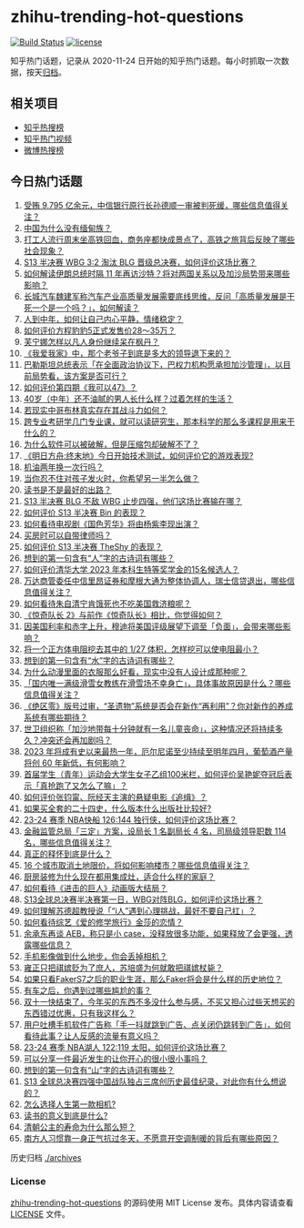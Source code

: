 # zhihu-trending-hot-questions

[![Build Status](https://github.com/justjavac/zhihu-trending-hot-questions/workflows/ci/badge.svg?branch=master)](https://github.com/justjavac/zhihu-trending-hot-questions/actions)
[![license](https://img.shields.io/github/license/justjavac/zhihu-trending-hot-questions)](https://github.com/justjavac/zhihu-trending-hot-questions/blob/master/LICENSE)

知乎热门话题，记录从 2020-11-24
日开始的知乎热门话题。每小时抓取一次数据，按天[归档](./archives)。

## 相关项目

- [知乎热搜榜](https://github.com/justjavac/zhihu-trending-top-search)
- [知乎热门视频](https://github.com/justjavac/zhihu-trending-hot-video)
- [微博热搜榜](https://github.com/justjavac/weibo-trending-hot-search)

## 今日热门话题

<!-- BEGIN -->
<!-- 最后更新时间 Sun Nov 12 2023 07:16:44 GMT+0800 (China Standard Time) -->

1. [受贿 9.795 亿余元，中信银行原行长孙德顺一审被判死缓，哪些信息值得关注？](https://www.zhihu.com/question/629732501)
1. [中国为什么没有缅甸族？](https://www.zhihu.com/question/345551289)
1. [打工人流行周末坐高铁回血，商务座都快成景点了，高铁之旅背后反映了哪些社会现象？](https://www.zhihu.com/question/629856631)
1. [S13 半决赛 WBG 3:2 淘汰 BLG 晋级总决赛，如何评价这场比赛？](https://www.zhihu.com/question/629853978)
1. [如何解读伊朗总统时隔 11 年再访沙特？将对两国关系以及加沙局势带来哪些影响？](https://www.zhihu.com/question/629858271)
1. [长城汽车魏建军称汽车产业高质量发展需要底线思维，反问「高质量发展是干死一个是一个吗？」，如何解读？](https://www.zhihu.com/question/629833672)
1. [人到中年，如何让自己内心平静，情绪稳定？](https://www.zhihu.com/question/629865370)
1. [如何评价方程豹豹5正式发售价28～35万？](https://www.zhihu.com/question/629638217)
1. [芙宁娜怎样以凡人身份继续呆在枫丹？](https://www.zhihu.com/question/629665662)
1. [《我爱我家》中，那个老爷子到底是多大的领导退下来的？](https://www.zhihu.com/question/50253581)
1. [巴勒斯坦总统表示「在全面政治协议下，巴权力机构愿承担加沙管理」，以目前局势看，该方案是否可行？](https://www.zhihu.com/question/629857196)
1. [如何评价第四期《我可以47》？](https://www.zhihu.com/question/629863067)
1. [40岁（中年）还不油腻的男人长什么样？过着怎样的生活？](https://www.zhihu.com/question/339005414)
1. [若现实中哥布林真实存在其战斗力如何？](https://www.zhihu.com/question/299258497)
1. [跨专业考研学几门专业课，就可以读研究生，那本科学的那么多课程是用来干什么的？](https://www.zhihu.com/question/629554076)
1. [为什么软件可以被破解，但是压缩包却破解不了？](https://www.zhihu.com/question/629163139)
1. [《明日方舟:终末地》今日开始技术测试，如何评价它的游戏表现?](https://www.zhihu.com/question/629725165)
1. [机油两年换一次行吗？](https://www.zhihu.com/question/392382186)
1. [当你忍不住对孩子发火时，你希望另一半怎么做？](https://www.zhihu.com/question/629215522)
1. [读书是不是最好的出路？](https://www.zhihu.com/question/629871089)
1. [S13 半决赛 BLG 不敌 WBG 止步四强，他们这场比赛输在哪？](https://www.zhihu.com/question/629869691)
1. [如何评价 S13 半决赛 Bin 的表现？](https://www.zhihu.com/question/629869730)
1. [如何看待电视剧《国色芳华》将由杨紫李现出演？](https://www.zhihu.com/question/629808009)
1. [买房时可以自带律师吗？](https://www.zhihu.com/question/629701101)
1. [如何评价 S13 半决赛 TheShy 的表现？](https://www.zhihu.com/question/629869769)
1. [想到的第一句含有“人”字的古诗词有哪些？](https://www.zhihu.com/question/629777798)
1. [如何评价清华大学 2023 年本科生特等奖学金的15名候选人？](https://www.zhihu.com/question/629753463)
1. [万达商管委任中信里昂证券和摩根大通为整体协调人，瑞士信贷退出，哪些信息值得关注？](https://www.zhihu.com/question/629768612)
1. [如何看待朱自清宁肯饿死也不吃美国救济粮呢？](https://www.zhihu.com/question/354703472)
1. [《惊奇队长 2》与前作《惊奇队长》相比，你觉得如何？](https://www.zhihu.com/question/629577674)
1. [因美国利率和赤字上升，穆迪将美国评级展望下调至「负面」，会带来哪些影响？](https://www.zhihu.com/question/629830807)
1. [将一个正方体电阻挖去其中的 1/27 体积，怎样挖可以使电阻最小？](https://www.zhihu.com/question/40608563)
1. [想到的第一句含有“水”字的古诗词有哪些？](https://www.zhihu.com/question/629777462)
1. [为什么动漫里面的衣服那么好看，现实中没有人设计成那种呢？](https://www.zhihu.com/question/628634883)
1. [「国内唯一满级滑雪女教练在滑雪场不幸身亡」，具体事故原因是什么？哪些信息值得关注？](https://www.zhihu.com/question/629699797)
1. [《绝区零》版号过审，“圣遗物”系统是否会在新作“再利用”？你对新作的养成系统有哪些期待？](https://www.zhihu.com/question/629412317)
1. [世卫组织称「加沙地带每十分钟就有一名儿童丧命」，这种情况还将持续多久？冲突还会再加剧吗？](https://www.zhihu.com/question/629859560)
1. [2023 年将成有史以来最热一年，厄尔尼诺至少持续至明年四月，葡萄酒产量将创 60 年新低，有何影响？](https://www.zhihu.com/question/629730236)
1. [首届学生（青年）运动会大学生女子乙组100米栏，如何评价吴艳妮夺冠后表示「真抢跑了又怎么了嘛」？](https://www.zhihu.com/question/629722287)
1. [如何评价张钧甯、阮经天主演的悬疑电影《追缉》？](https://www.zhihu.com/question/629216904)
1. [如果买全套的二十四史，什么版本什么出版社比较好?](https://www.zhihu.com/question/381310316)
1. [23-24 赛季 NBA快船 126:144 独行侠，如何评价这场比赛？](https://www.zhihu.com/question/629830903)
1. [金融监管总局「三定」方案，设局长 1 名副局长 4 名，司局级领导职数 114 名，哪些信息值得关注？](https://www.zhihu.com/question/629768836)
1. [真正的释怀到底是什么？](https://www.zhihu.com/question/625989866)
1. [16 个城市取消土地限价，将如何影响楼市？哪些信息值得关注？](https://www.zhihu.com/question/629833657)
1. [厨房装修为什么现在都用集成灶，适合什么样的家庭？](https://www.zhihu.com/question/572510109)
1. [如何看待《进击的巨人》动画版大结局？](https://www.zhihu.com/question/629098961)
1. [S13全球总决赛半决赛第一日，WBG对阵BLG，如何评价这场比赛？](https://www.zhihu.com/question/629799425)
1. [如何理解苏德超教授说「“i人”遇到心理挑战，最好不要自己扛」？](https://www.zhihu.com/question/629777956)
1. [如何看待综艺《爱的修学旅行》金莎的恋情？](https://www.zhihu.com/question/629336339)
1. [余承东再谈 AEB，称只是小 case，没释放很多功能，如果释放了会更强，透露哪些信息？](https://www.zhihu.com/question/629697422)
1. [手机影像做到什么地步，你会丢掉相机？](https://www.zhihu.com/question/629836636)
1. [雍正只把祺嫔贬为了庶人，苏培盛为何就敢把祺嫔杖毙？](https://www.zhihu.com/question/628667543)
1. [如果只看FakerS7之后的职业生涯，那么Faker将会是什么样的历史地位？](https://www.zhihu.com/question/629774165)
1. [有车之后，你遇到过哪些尴尬的事？](https://www.zhihu.com/question/628628244)
1. [双十一快结束了，今年买的东西不多没什么参与感，不买又担心过些天想买的东西错过优惠，只有我这样么？](https://www.zhihu.com/question/629594719)
1. [用户吐槽手机软件广告称「手一抖就跳到广告、点关闭仍跳转到广告」，如何看待此事？让人反感的流量有意义吗？](https://www.zhihu.com/question/629412478)
1. [23-24 赛季 NBA湖人 122:119 太阳，如何评价这场比赛？](https://www.zhihu.com/question/629834471)
1. [可以分享一件最近发生的让你开心的很小很小事吗？](https://www.zhihu.com/question/629412706)
1. [想到的第一句含有“山”字的古诗词有哪些？](https://www.zhihu.com/question/629777897)
1. [S13 全球总决赛四强中国战队独占三席创历史最佳纪录，对此你有什么想说的？](https://www.zhihu.com/question/629168130)
1. [怎么选择人生第一款相机?](https://www.zhihu.com/question/628640968)
1. [读书的意义到底是什么?](https://www.zhihu.com/question/524745952)
1. [清朝公主的寿命为什么那么短？](https://www.zhihu.com/question/42077248)
1. [南方人习惯靠一身正气抗过冬天，不愿意开空调制暖的背后有哪些原因？](https://www.zhihu.com/question/625627760)

<!-- END -->

历史归档 [./archives](./archives)

### License

[zhihu-trending-hot-questions](https://github.com/justjavac/zhihu-trending-hot-questions)
的源码使用 MIT License 发布。具体内容请查看 [LICENSE](./LICENSE) 文件。
